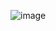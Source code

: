 ![image](https://github.com/minalvaghela/Portfolio/assets/109900024/bf7c88e2-a440-47c1-9fda-5532fb1ab7ae)
